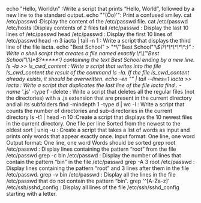 echo "Hello, World\n" :Write a script that prints “Hello, World”, followed by a new line to the standard output.
echo "\"(Ôo)'": Print a confused smiley.
cat /etc/passwd :Display the content of the /etc/passwd file.
cat /etc/passwd /etc/hosts :Display contents of 2 files
tail /etc/passwd : Display the last 10 lines of /etc/passwd
head /etc/passwd : Display the first 10 lines of /etc/passwd
head -n 3 iacta | tail -n 1 : Write a script that displays the third line of the file iacta.
echo "Best School" > "\*\\'"Best School"\'\\*$\?\*\*\*\*\*:)" : Write a shell script that creates a file named exactly \*\\'"Best School"\'\\*$\?\*\*\*\*\*:) containing the text Best School ending by a new line.
ls -la >> ls_cwd_content : Write a script that writes into the file ls_cwd_content the result of the command ls -la. If the file ls_cwd_content already exists, it should be overwritten.
echo -en "" | tail --lines=1 iacta >> iacta  : Write a script that duplicates the last line of the file iacta
find . -name '*.js' -type f -delete : Write a script that deletes all the regular files (not the directories) with a .js extension that are present in the current directory and all its subfolders                find -mindepth 1 -type d | wc -l : Write a script that counts the number of directories and sub-directories in the current directory
ls -t1 | head -n 10 :Create a script that displays the 10 newest files in the current directory. One file per line Sorted from the newest to the oldest
sort | uniq -u : Create a script that takes a list of words as input and prints only words that appear exactly once. Input format: One line, one word Output format: One line, one word Words should be sorted
grep root /etc/passwd : Display lines containing the pattern “root” from the file /etc/passwd
grep -c bin /etc/passwd : Display the number of lines that contain the pattern “bin” in the file /etc/passwd
grep -A 3 root /etc/passwd : Display lines containing the pattern “root” and 3 lines after them in the file /etc/passwd.
grep -v bin /etc/passwd : Display all the lines in the file /etc/passwd that do not contain the pattern “bin”.
grep '^[A-Za-z]' /etc/ssh/sshd_config : Display all lines of the file /etc/ssh/sshd_config starting with a letter.
